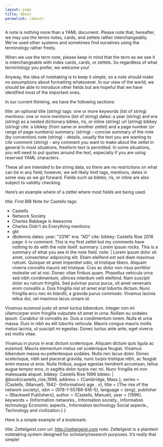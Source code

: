 ```yaml
---
layout: page
title: About
permalink: /about/
---
```


A note is nothing more than a YAML document. Please note that, hereafter, we may use the terms notes, cards, and zettels rather interchangeably. We’ve used other systems and sometimes find ourselves using the terminology rather freely.

When we use the term note, please keep in mind that the term as we see it is interchangeable with index cards, cards, or zettels. So regardless of what terminlology you prefer, we welcome you!

Anyway, the idea of notetaking is to keep it simple, so a note should make no assumptions about formatting whatsoever. In our view of the world, we should be able to introduce other fields but are hopeful that we have identified most of the important ones.

In our current thinking, we have the following sections:

title: an optional title (string)
tags: one or more keywords (list of string)
mentions: one or more mentions (list of string)
dates: a year (string) and era (string) as a nested dictionary
bibtex, ris, or inline (string)
url (string)
bibkey (string)
cite: a bibkey (from same or another zettel) and a page number (or range of page numbers)
summary: (string) - concise summary of the note (by convention)
note (string) - details, usually the text you are wanting to cite
comment (string) - any comment you want to make about the zettel in general
In most situations, freeform text is permitted. In some situations, you will need to put quotes around the text, especially if you are using reserved YAML characters.

These all are intended to be string data, so there are no restrictions on what can be in any field; however, we will likely limit tags, mentions, dates in some way as we go forward. Fields such as bibtex, ris, or inline are also subject to validity checking.

Here’s an example where of a zettel where most fields are being used.

title: First BIB Note for Castells
tags:
  - Castells
  - Network Society
  - Charles Babbage is Awesome
  - Charles Didn't do Everything
mentions:
  - gkt
  - dbdennis
dates:
  year: "2016"
  era: "AD"
cite:
  bibkey: Castells Rise 2016
  page: ii-iv
comment: This is my first zettel but my comments have nothing to do with the note itself.
summary: Lorem ipsum rocks. This is a summary of what you see in the note field.
note: |
  Lorem ipsum dolor sit amet, consectetur adipiscing elit. Etiam eleifend est sed diam maximus rutrum. Quisque sit amet imperdiet odio, id tristique libero. Aliquam viverra convallis mauris vel tristique. Cras ac dolor non risus porttitor molestie vel at nisi. Donec vitae finibus quam. Phasellus vehicula urna sed nibh condimentum, ultrices interdum velit eleifend. Nam suscipit dolor eu rutrum fringilla. Sed pulvinar purus purus, sit amet venenatis enim convallis a. Duis fringilla nisl sit amet erat lobortis dictum. Nunc fringilla arcu nec ex blandit, a gravida purus commodo. Vivamus lacinia tellus dui, vel maximus lacus ornare id.

  Vivamus euismod justo sit amet luctus bibendum. Integer non mi ullamcorper enim fringilla vulputate sit amet in urna. Nullam eu sodales ipsum. Curabitur id convallis ex. Duis a condimentum lorem. Nulla et urna massa. Duis in nibh eu elit lobortis vehicula. Mauris congue mauris mollis metus lacinia, ut suscipit mi egestas. Donec luctus ante ante, eget viverra est mollis vitae.

  Vivamus in purus in erat dictum scelerisque. Aliquam dictum quis ligula ac euismod. Mauris elementum metus vel scelerisque feugiat. Vivamus bibendum massa eu pellentesque sodales. Nulla nec lacus dolor. Donec scelerisque, nibh sed placerat gravida, nunc turpis tristique nibh, ac feugiat enim massa ut eros. Nulla finibus, augue egestas hendrerit accumsan, tellus augue tempor eros, in sagittis dolor turpis nec mi. Nunc fringilla mi non malesuada aliquet.
bibkey:
  Castells Rise 1996
bibtex: |
  @book{castells_rise_1996,
    address = {Cambridge, Mass.},
    series = {Castells, {Manuel}, 1942- {Information} age . v},
    title = {The rise of the network society},
    isbn = {978-1-55786-616-5},
    language = {eng},
    publisher = {Blackwell Publishers},
    author = {Castells, Manuel},
    year = {1996},
    keywords = {Information networks., Information society., Information technology Economic aspects., Information technology Social aspects., Technology and civilization.}
  }

Here is a simple example of a bookmark:

title: Zettelgeist.com
url: http://zettelgeist.com
note: Zettelgeist is a plaintext notetaking system designed for scholarly/research purposes.
It’s really that simple!
